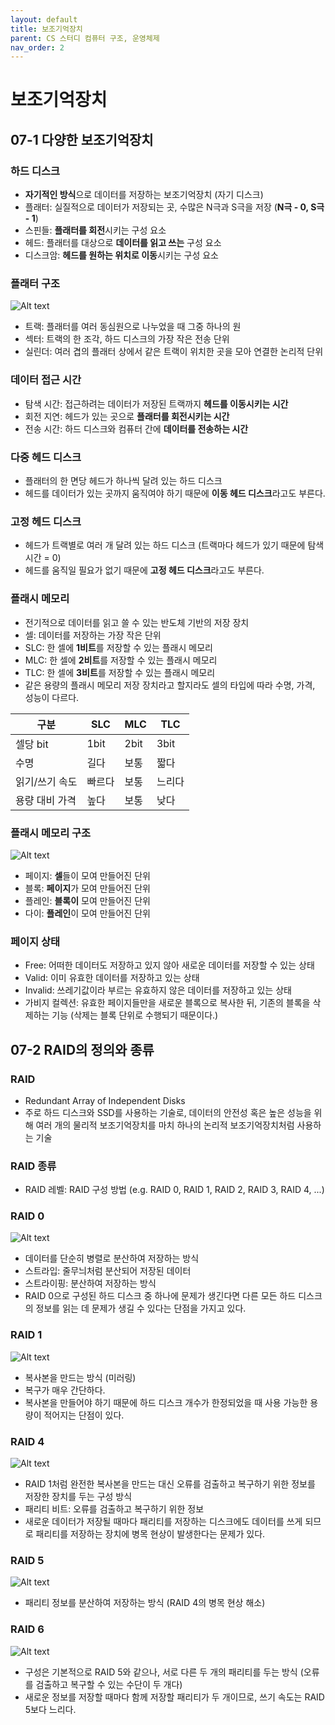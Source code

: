 ```yaml
---
layout: default
title: 보조기억장치
parent: CS 스터디 컴퓨터 구조, 운영체제
nav_order: 2
---
```


# 보조기억장치

## 07-1 다양한 보조기억장치

### 하드 디스크
- **자기적인 방식**으로 데이터를 저장하는 보조기억장치 (자기 디스크)
- 플래터: 실질적으로 데이터가 저장되는 곳, 수많은 N극과 S극을 저장 (**N극 - 0, S극 - 1**)
- 스핀들: **플래터를 회전**시키는 구성 요소
- 헤드: 플래터를 대상으로 **데이터를 읽고 쓰는** 구성 요소
- 디스크암: **헤드를 원하는 위치로 이동**시키는 구성 요소

### 플래터 구조

![Alt text](image-1.png)

- 트랙: 플래터를 여러 동심원으로 나누었을 때 그중 하나의 원
- 섹터: 트랙의 한 조각, 하드 디스크의 가장 작은 전송 단위
- 실린더: 여러 겹의 플래터 상에서 같은 트랙이 위치한 곳을 모아 연결한 논리적 단위

### 데이터 접근 시간
- 탐색 시간: 접근하려는 데이터가 저장된 트랙까지 **헤드를 이동시키는 시간**
- 회전 지연: 헤드가 있는 곳으로 **플래터를 회전시키는 시간**
- 전송 시간: 하드 디스크와 컴퓨터 간에 **데이터를 전송하는 시간**

### 다중 헤드 디스크
- 플래터의 한 면당 헤드가 하나씩 달려 있는 하드 디스크
- 헤드를 데이터가 있는 곳까지 움직여야 하기 때문에 **이동 헤드 디스크**라고도 부른다.

### 고정 헤드 디스크
- 헤드가 트랙별로 여러 개 달려 있는 하드 디스크 (트랙마다 헤드가 있기 때문에 탐색 시간 = 0)
- 헤드를 움직일 필요가 없기 때문에 **고정 헤드 디스크**라고도 부른다.

### 플래시 메모리
- 전기적으로 데이터를 읽고 쓸 수 있는 반도체 기반의 저장 장치
- 셀: 데이터를 저장하는 가장 작은 단위
- SLC: 한 셀에 **1비트**를 저장할 수 있는 플래시 메모리
- MLC: 한 셀에 **2비트**를 저장할 수 있는 플래시 메모리
- TLC: 한 셀에 **3비트**를 저장할 수 있는 플래시 메모리
- 같은 용량의 플래시 메모리 저장 장치라고 할지라도 셀의 타입에 따라 수명, 가격, 성능이 다르다.

| 구분 | SLC | MLC | TLC |
| --- | --- | --- | --- | 
| 셀당 bit | 1bit | 2bit | 3bit |
| 수명 | 길다 | 보통 | 짧다 |
| 읽기/쓰기 속도 | 빠르다 | 보통 | 느리다 |
| 용량 대비 가격 | 높다 | 보통 | 낮다 |

### 플래시 메모리 구조

![Alt text](image.png)

- 페이지: **셀**들이 모여 만들어진 단위
- 블록: **페이지**가 모여 만들어진 단위
- 플레인: **블록이** 모여 만들어진 단위
- 다이: **플레인**이 모여 만들어진 단위

### 페이지 상태
- Free: 어떠한 데이터도 저장하고 있지 않아 새로운 데이터를 저장할 수 있는 상태
- Valid: 이미 유효한 데이터를 저장하고 있는 상태
- Invalid: 쓰레기값이라 부르는 유효하지 않은 데이터를 저장하고 있는 상태
- 가비지 컬렉션: 유효한 페이지들만을 새로운 블록으로 복사한 뒤, 기존의 블록을 삭제하는 기능 (삭제는 블록 단위로 수행되기 때문이다.)

## 07-2 RAID의 정의와 종류

### RAID
- Redundant Array of Independent Disks
- 주로 하드 디스크와 SSD를 사용하는 기술로, 데이터의 안전성 혹은 높은 성능을 위해 여러 개의 물리적 보조기억장치를 마치 하나의 논리적 보조기억장치처럼 사용하는 기술

### RAID 종류
- RAID 레벨: RAID 구성 방법 (e.g. RAID 0, RAID 1, RAID 2, RAID 3, RAID 4, ...)

### RAID 0

![Alt text](image-2.png)

- 데이터를 단순히 병렬로 분산하여 저장하는 방식
- 스트라입: 줄무늬처럼 분산되어 저장된 데이터
- 스트라이핑: 분산하여 저장하는 방식
- RAID 0으로 구성된 하드 디스크 중 하나에 문제가 생긴다면 다른 모든 하드 디스크의 정보를 읽는 데 문제가 생길 수 있다는 단점을 가지고 있다.

### RAID 1

![Alt text](image-3.png)

- 복사본을 만드는 방식 (미러링)
- 복구가 매우 간단하다.
- 복사본을 만들어야 하기 때문에 하드 디스크 개수가 한정되었을 때 사용 가능한 용량이 적어지는 단점이 있다. 

### RAID 4

![Alt text](image-4.png)

- RAID 1처럼 완전한 복사본을 만드는 대신 오류를 검출하고 복구하기 위한 정보를 저장한 장치를 두는 구성 방식
- 패리티 비트: 오류를 검출하고 복구하기 위한 정보
- 새로운 데이터가 저장될 때마다 패리티를 저장하는 디스크에도 데이터를 쓰게 되므로 패리티를 저장하는 장치에 병목 현상이 발생한다는 문제가 있다.

### RAID 5

![Alt text](image-5.png)

- 패리티 정보를 분산하여 저장하는 방식 (RAID 4의 병목 현상 해소)

### RAID 6

![Alt text](image-6.png)

- 구성은 기본적으로 RAID 5와 같으나, 서로 다른 두 개의 패리티를 두는 방식 (오류를 검출하고 복구할 수 있는 수단이 두 개다)
- 새로운 정보를 저장할 때마다 함께 저장할 패리티가 두 개이므로, 쓰기 속도는 RAID 5보다 느리다.



